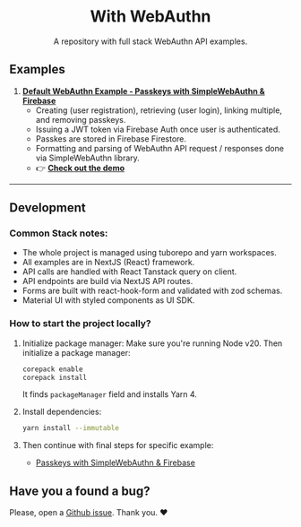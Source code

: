 <div style="text-align:center">

# With WebAuthn

A repository with full stack WebAuthn API examples.

<div style="text-align:left">

## Examples

1. **[Default WebAuthn Example - Passkeys with SimpleWebAuthn & Firebase](examples/webauthn-default/README.md)**
    - Creating (user registration), retrieving (user login), linking multiple, and removing passkeys.
    - Issuing a JWT token via Firebase Auth once user is authenticated.
    - Passkes are stored in Firebase Firestore.
    - Formatting and parsing of WebAuthn API request / responses done via SimpleWebAuthn library.
    - 👉 [**Check out the demo**](https://with-webauthn.dev)

---

## Development

### Common Stack notes:

-   The whole project is managed using tuborepo and yarn workspaces.
-   All examples are in NextJS (React) framework.
-   API calls are handled with React Tanstack query on client.
-   API endpoints are build via NextJS API routes.
-   Forms are built with react-hook-form and validated with zod schemas.
-   Material UI with styled components as UI SDK.

### How to start the project locally?

1. Initialize package manager:
   Make sure you're running Node v20. Then initialize a package manager:

    ```sh
    corepack enable
    corepack install
    ```

    It finds `packageManager` field and installs Yarn 4.

2. Install dependencies:

    ```sh
    yarn install --immutable
    ```

3. Then continue with final steps for specific example:
    - [Passkeys with SimpleWebAuthn & Firebase](examples/webauthn-default/README.md)

## Have you a found a bug?

Please, open a [Github issue](https://github.com/cermakjiri/with-webauthn/issues/new/choose). Thank you. ❤️

